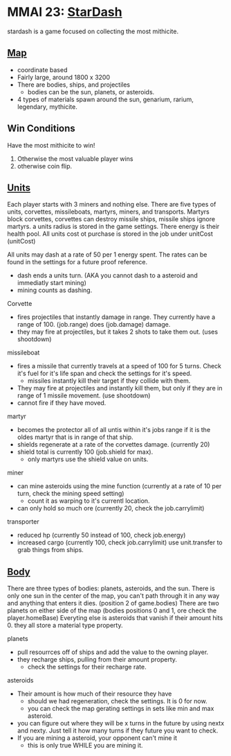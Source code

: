 # MMAI 23: [StarDash]

stardash is a game focused on collecting the most mithicite.

## [Map][Map]
- coordinate based
- Fairly large, around 1800 x 3200
- There are bodies, ships, and projectiles
	- bodies can be the sun, planets, or asteroids.
- 4 types of materials spawn around the sun, genarium, rarium, legendary, mythicite.

## Win Conditions
Have the most mithicite to win!
1. Otherwise the most valuable player wins
2. otherwise coin flip.

## [Units][Unit]
Each player starts with 3 miners and nothing else.
There are five types of units, corvettes, missileboats, martyrs, miners, and transports. Martyrs block corvettes, corvettes can destroy missile ships, missile ships ignore martyrs.
a units radius is stored in the game settings.
There energy is their health pool.
All units cost ot purchase is stored in the job under unitCost (unitCost)

All units may dash at a rate of 50 per 1 energy spent. The rates can be found in the settings for a future proof reference.
 - dash ends a units turn. (AKA you cannot dash to a asteroid and immediatly start mining)
 - mining counts as dashing.

Corvette
 - fires projectiles that instantly damage in range. They currently have a range of 100. (job.range) does (job.damage) damage.
 - they may fire at projectiles, but it takes 2 shots to take them out. (uses shootdown)

missileboat
 - fires a missile that currently travels at a speed of 100 for 5 turns. Check it's fuel for it's life span and check the settings for it's speed.
     - missiles instantly kill their target if they collide with them.
 - They may fire at projectiles and instantly kill them, but only if they are in range of 1 missile movement. (use shootdown)
 - cannot fire if they have moved.

martyr
 - becomes the protector all of all untis within it's jobs range if it is the oldes martyr that is in range of that ship.
 - shields regenerate at a rate of the corvettes damage. (currently 20)
 - shield total is currently 100 (job.shield for max).
     - only martyrs use the shield value on units.

miner
 - can mine asteroids using the mine function (currently at a rate of 10 per turn, check the mining speed setting)
     - count it as warping to it's currentl location.
 - can only hold so much ore (currently 20, check the job.carrylimit)

transporter
 - reduced hp (currently 50 instead of 100, check job.energy)
 - increased cargo (currently 100, check job.carrylimit)
use unit.transfer to grab things from ships.

## [Body][Body]
There are three types of bodies: planets, asteroids, and the sun.
There is only one sun in the center of the map, you can't path through it in any way and anything that enters it dies. (position 2 of game.bodies)
There are two planets on either side of the map (bodies positions 0 and 1, ore check the player.homeBase)
Everyting else is asteroids that vanish if their amount hits 0.
they all store a material type property.

planets
- pull resourrces off of ships and add the value to the owning player.
- they recharge ships, pulling from their amount property.
     - check the settings for their recharge rate.

asteroids
 - Their amount is how much of their resource they have
     - should we had regeneration, check the settings. It is 0 for now.
     - you can check the map gerating settings in sets like min and max asteroid.
 - you can figure out where they will be x turns in the future by using nextx and nexty. Just tell it how many turns if they future you want to check.
 - If you are mining a asteroid, your opponent can't mine it
     - this is only true WHILE you are mining it.

[Stardash]: https://github.com/siggame/Cerveau/blob/master/games/stardash/
[Map]:  https://github.com/siggame/Cerveau/blob/master/games/stardash/game.ts
[Tile]: https://github.com/siggame/Cerveau/blob/master/games/stardash/tile.ts
[Unit]: https://github.com/siggame/Cerveau/blob/master/games/stardash/unit.ts
[Body]: https://github.com/siggame/Cerveau/blob/master/games/stardash/body.ts
[Projectle]: https://github.com/siggame/Cerveau/blob/master/games/stardash/projectile.ts